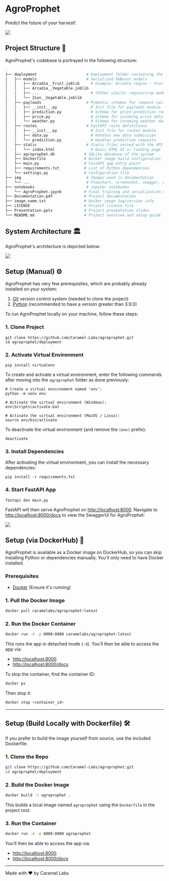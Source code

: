 # AgroProphet

Predict the future of your harvest!

![](img/screenshot.png)

## Project Structure 🌲

AgroProphet's codebase is portrayed in the following structure:


```sh
.
├── deployment                      # Deployment folder containing the system
│   ├── models                      # Serialized XGBoost models
│   │   ├── Arcadia__Fruit.joblib     # Example: Arcadia region - Fruit prices
│   │   ├── Arcadia__Vegetable.joblib
│   │   ├── ...                       # (Other similar region/crop models)
│   │   └── Zion__Vegetable.joblib
│   ├── payloads                    # Pydantic schemas for request validation
│   │   ├── __init__.py               # Init file for payloads module
│   │   ├── prediction.py             # Schema for price prediction requests
│   │   ├── price.py                  # Schema for incoming price data
│   │   └── weather.py                # Schema for incoming weather data
│   ├── routes                      # FastAPI route definitions
│   │   ├── __init__.py               # Init file for routes module
│   │   ├── data.py                   # Handles new data submission
│   │   └── prediction.py             # Handles prediction requests
│   ├── static                      # Static files served with the API
│   │   └── index.html                # Basic HTML UI or landing page
│   ├── agroprophet.db             # SQLite database of the system
│   ├── Dockerfile                 # Docker image build configuration
│   ├── main.py                    # FastAPI app entry point
│   ├── requirements.txt           # List of Python dependencies
│   └── settings.py                # Configuration file
├── img                             # Images used in documentation
│   └── ...                         # Flowchart, screenshot, swagger, etc.
├── notebooks                       # Jupyter notebooks
│   └── AgroProphet.ipynb          # Final training and serialization notebook
├── Documentation.pdf              # Project documentation
├── image_name.txt                 # Docker image tag/version info
├── LICENSE                        # Project license file
├── Presentation.pptx              # Project presentation slides
└── README.md                      # Project overview and setup guide

```

## System Architecture 🏛️

AgroProphet's architecture is depicted below:

![](img/flowchart.png)

## Setup (Manual) ⚙️

AgroProphet has very few prerequisites, which are probably already installed on your system:

1. [Git](https://git-scm.com/) version control system (needed to clone the project)
2. [Python](https://www.python.org/) (recommended to have a version greater than 3.9.0)

To run AgroProphet locally on your machine, follow these steps:

### 1. Clone Project


```shell
git clone https://github.com/Caramel-Labs/agroprophet.git
cd agroprophet/deployment
```

### 2. Activate Virtual Environment


```shell
pip install virtualenv
```

To create and activate a virtual environment, enter the following commands after moving into the `agroprophet` folder as done previously:

```shell
# Create a virtual environment named 'env':
python -m venv env

# Activate the virtual environment (Windows):
env\Scripts\activate.bat

# Activate the virtual environment (MacOS / Linux):
source env/bin/activate
```

To deactivate the virtual environment (and remove the `(env)` prefix):

```shell
deactivate
```

### 3. Install Dependencies

After activating the virtual environment, you can install the necessary dependencies:

```shell
pip install -r requirements.txt
```

### 4. Start FastAPI App


```shell
fastapi dev main.py
```

FastAPI will then serve AgroProphet on [http://localhost:8000](http://localhost:8000). Navigate to [http://localhost:8000/docs](http://localhost:8000/docs) to view the SwaggerUI for AgroProphet:

![](img/swagger.png)

## Setup (via DockerHub) 🐳

AgroProphet is available as a Docker image on DockerHub, so you can skip installing Python or dependencies manually. You'll only need to have Docker installed.

### Prerequisites

- [Docker](https://www.docker.com/products/docker-desktop/) (Ensure it's running)

### 1. Pull the Docker Image

```bash
docker pull caramelabs/agroprophet:latest
```

### 2. Run the Docker Container

```bash
docker run -d -p 8000:8000 caramelabs/agroprophet:latest
```

This runs the app in detached mode (`-d`). You’ll then be able to access the app via:

- [http://localhost:8000](http://localhost:8000)  
- [http://localhost:8000/docs](http://localhost:8000/docs)

To stop the container, find the container ID:

```bash
docker ps
```

Then stop it:

```bash
docker stop <container_id>
```

---

## Setup (Build Locally with Dockerfile) 🛠️

If you prefer to build the image yourself from source, use the included Dockerfile.

### 1. Clone the Repo

```bash
git clone https://github.com/Caramel-Labs/agroprophet.git
cd agroprophet/deployment
```

### 2. Build the Docker Image

```bash
docker build -t agroprophet .
```

This builds a local image named `agroprophet` using the `Dockerfile` in the project root.

### 3. Run the Container

```bash
docker run -d -p 8000:8000 agroprophet
```

You’ll then be able to access the app via:

- [http://localhost:8000](http://localhost:8000)  
- [http://localhost:8000/docs](http://localhost:8000/docs)

---

Made with ❤️ by Caramel Labs
